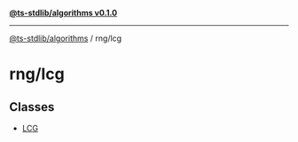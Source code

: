[**@ts-stdlib/algorithms v0.1.0**](../../README.md)

***

[@ts-stdlib/algorithms](../../README.md) / rng/lcg

# rng/lcg

## Classes

- [LCG](classes/LCG.md)

